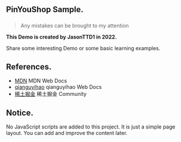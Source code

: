 ## PinYouShop Sample.

### 
> Any mistakes can be brought to my attention

**This Demo is created by JasonTTD1 in 2022.** 

Share some interesting Demo or some basic learning 
examples.



## References.

<ul>
    <li><a href="https://developer.mozilla.org/en-US/">MDN</a> MDN Web Docs</li>
    <li><a href="https://web.qianguyihao.com/">qianguyihao</a> qianguyihao Web Docs</li>
    <li><a href="https://juejin.cn/">稀土掘金</a> 稀土掘金 Community</li>
</ul>



## Notice.

No JavaScript scripts are added to this project. It is just a simple page layout. You can add and improve the content later.
